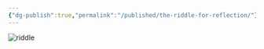 ```yaml
---
{"dg-publish":true,"permalink":"/published/the-riddle-for-reflection/"}
---
```


![riddle](/img/user/images/riddle.jpeg)